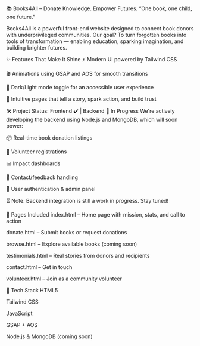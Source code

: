 📚 Books4All – Donate Knowledge. Empower Futures.
“One book, one child, one future.”

Books4All is a powerful front-end website designed to connect book donors with underprivileged communities. Our goal? To turn forgotten books into tools of transformation — enabling education, sparking imagination, and building brighter futures.

✨ Features That Make It Shine
⚡️ Modern UI powered by Tailwind CSS

🎬 Animations using GSAP and AOS for smooth transitions

🌙 Dark/Light mode toggle for an accessible user experience

🔗 Intuitive pages that tell a story, spark action, and build trust

🛠️ Project Status: Frontend ✔️ | Backend 🔄 In Progress
We're actively developing the backend using Node.js and MongoDB, which will soon power:

📦 Real-time book donation listings

🙋 Volunteer registrations

📊 Impact dashboards

📩 Contact/feedback handling

🔐 User authentication & admin panel

⏳ Note: Backend integration is still a work in progress. Stay tuned!

📄 Pages Included
index.html – Home page with mission, stats, and call to action

donate.html – Submit books or request donations

browse.html – Explore available books (coming soon)

testimonials.html – Real stories from donors and recipients

contact.html – Get in touch

volunteer.html – Join as a community volunteer

🧠 Tech Stack
HTML5

Tailwind CSS

JavaScript

GSAP + AOS

Node.js & MongoDB (coming soon)

